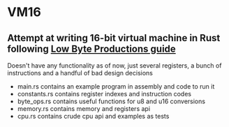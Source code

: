 # VM16
## Attempt at writing 16-bit virtual machine in Rust following [Low Byte Productions guide](https://www.youtube.com/playlist?list=PLP29wDx6QmW5DdwpdwHCRJsEubS5NrQ9b)
Doesn't have any functionality as of now, just several registers, a bunch of instructions and a handful of bad design decisions
- main.rs contains an example program in assembly and code to run it
- constants.rs contains register indexes and instruction codes 
- byte_ops.rs contains useful functions for u8 and u16 conversions
- memory.rs contains memory and registers api
- cpu.rs contains crude cpu api and examples as tests
